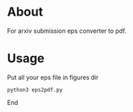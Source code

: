 # About
For arxiv submission eps converter to pdf. 

# Usage
Put all your eps file in figures dir

`python3 eps2pdf.py`

End


